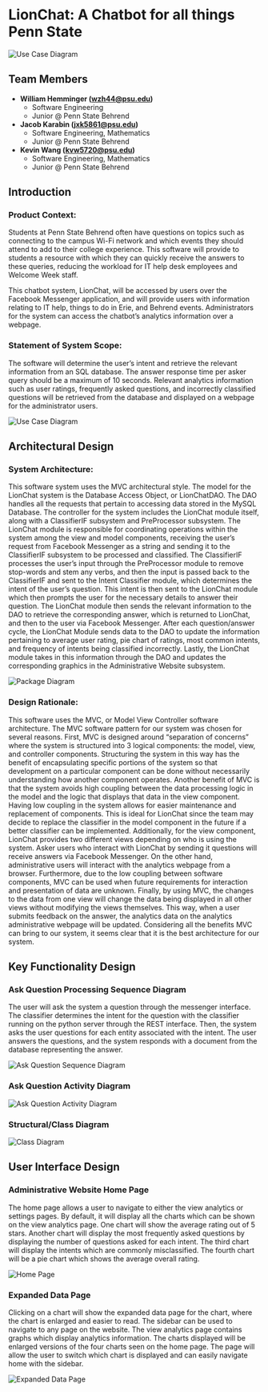 # LionChat: A Chatbot for all things Penn State

![Use Case Diagram](https://github.com/KWANGORIGIN/LionChat/blob/main/imgs/LionChat%20Logo.png)

## Team Members

- **William Hemminger (wzh44@psu.edu)**
  - Software Engineering
  - Junior @ Penn State Behrend
- **Jacob Karabin (jxk5861@psu.edu)**
  - Software Engineering, Mathematics
  - Junior @ Penn State Behrend
- **Kevin Wang (kvw5720@psu.edu)**
  - Software Engineering, Mathematics
  - Junior @ Penn State Behrend
  
## Introduction

### Product Context:

Students at Penn State Behrend often have questions on topics such as connecting to the campus Wi-Fi network and which events they should attend to add to their college experience. This software will provide to students a resource with which they can quickly receive the answers to these queries, reducing the workload for IT help desk employees and Welcome Week staff.

This chatbot system, LionChat, will be accessed by users over the Facebook Messenger application, and will provide users with information relating to IT help, things to do in Erie, and Behrend events. Administrators for the system can access the chatbot’s analytics information over a webpage.

### Statement of System Scope:

The software will determine the user’s intent and retrieve the relevant information from an SQL database. The answer response time per asker query should be a maximum of 10 seconds.  Relevant analytics information such as user ratings, frequently asked questions, and incorrectly classified questions will be retrieved from the database and displayed on a webpage for the administrator users.

![Use Case Diagram](https://github.com/KWANGORIGIN/LionChat/blob/main/imgs/UML%20Case%20Diagram.png)

## Architectural Design

### System Architecture:

This software system uses the MVC architectural style.  The model for the LionChat system is the Database Access Object, or LionChatDAO.  The DAO handles all the requests that pertain to accessing data stored in the MySQL Database.  The controller for the system includes the LionChat module itself, along with a ClassifierIF subsystem and PreProcessor subsystem.  The LionChat module is responsible for coordinating operations within the system among the view and model components, receiving the user’s request from Facebook Messenger as a string and sending it to the ClassifierIF subsystem to be processed and classified.  The ClassifierIF processes the user’s input through the PreProcessor module to remove stop-words and stem any verbs, and then the input is passed back to the ClassifierIF and sent to the Intent Classifier module, which determines the intent of the user’s question.  This intent is then sent to the LionChat module which then prompts the user for the necessary details to answer their question.  The LionChat module then sends the relevant information to the DAO to retrieve the corresponding answer, which is returned to LionChat, and then to the user via Facebook Messenger.  After each question/answer cycle, the LionChat Module sends data to the DAO to update the information pertaining to average user rating, pie chart of ratings, most common intents, and frequency of intents being classified incorrectly.  Lastly, the LionChat module takes in this information through the DAO and updates the corresponding graphics in the Administrative Website subsystem.

![Package Diagram](https://github.com/KWANGORIGIN/LionChat/blob/main/imgs/Package%20Diagram.png)

### Design Rationale:

This software uses the MVC, or Model View Controller software architecture.  The MVC software pattern for our system was chosen for several reasons. First, MVC is designed around “separation of concerns” where the system is structured into 3 logical components: the model, view, and controller components. Structuring the system in this way has the benefit of encapsulating specific portions of the system so that development on a particular component can be done without necessarily understanding how another component operates. Another benefit of MVC is that the system avoids high coupling between the data processing logic in the model and the logic that displays that data in the view component.  Having low coupling in the system allows for easier maintenance and replacement of components. This is ideal for LionChat since the team may decide to replace the classifier in the model component in the future if a better classifier can be implemented.  Additionally, for the view component, LionChat provides two different views depending on who is using the system. Asker users who interact with LionChat by sending it questions will receive answers via Facebook Messenger. On the other hand, administrative users will interact with the analytics webpage from a browser.  Furthermore, due to the low coupling between software components, MVC can be used when future requirements for interaction and presentation of data are unknown.  Finally, by using MVC, the changes to the data from one view will change the data being displayed in all other views without modifying the views themselves. This way, when a user submits feedback on the answer, the analytics data on the analytics administrative webpage will be updated. Considering all the benefits MVC can bring to our system, it seems clear that it is the best architecture for our system. 

## Key Functionality Design

### Ask Question Processing Sequence Diagram

The user will ask the system a question through the messenger interface. The classifier determines the intent for the question with the classifier running on the python server through the REST interface. Then, the system asks the user questions for each entity associated with the intent. The user answers the questions, and the system responds with a document from the database representing the answer.

![Ask Question Sequence Diagram](https://github.com/KWANGORIGIN/LionChat/blob/main/imgs/Asking%20Question%20Sequence%20Diagram.png)

### Ask Question Activity Diagram

![Ask Question Activity Diagram](https://github.com/KWANGORIGIN/LionChat/blob/main/imgs/Ask%20Question%20Activity%20Diagram.png)

### Structural/Class Diagram

![Class Diagram](https://github.com/KWANGORIGIN/LionChat/blob/main/imgs/Class%20Diagram.png)

## User Interface Design

### Administrative Website Home Page

The home page allows a user to navigate to either the view analytics or settings pages. By default, it will display all the charts which can be shown on the view analytics page. One chart will show the average rating out of 5 stars. Another chart will display the most frequently asked questions by displaying the number of questions asked for each intent. The third chart will display the intents which are commonly misclassified. The fourth chart will be a pie chart which shows the average overall rating. 

![Home Page](https://github.com/KWANGORIGIN/LionChat/blob/main/imgs/Main%20menu.png)

### Expanded Data Page

Clicking on a chart will show the expanded data page for the chart, where the chart is enlarged and easier to read. The sidebar can be used to navigate to any page on the website. The view analytics page contains graphs which display analytics information. The charts displayed will be enlarged versions of the four charts seen on the home page. The page will allow the user to switch which chart is displayed and can easily navigate home with the sidebar.

![Expanded Data Page](https://github.com/KWANGORIGIN/LionChat/blob/main/imgs/Expanded%20Data%20Page.png)
